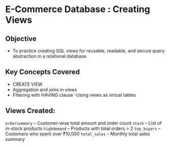 # E-Commerce Database : Creating Views 

## Objective
- To practice creating SQL views for reusable, readable, and secure query abstraction in a relational database.

## Key Concepts Covered
- CREATE VIEW
- Aggregation and joins in views
- Filtering with HAVING clause
-Using views as virtual tables

## Views Created:
`ordersummary` – Customer-wise total amount and order count
`stock` – List of in-stock products
`highdemand` – Products with total orders > 2
`top_buyers` – Customers who spent over ₹10,000
`total_sales` – Monthly total sales summary

